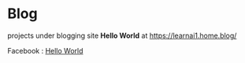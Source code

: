 # Blog
projects under blogging site <b>Hello World</b> at https://learnai1.home.blog/

Facebook : <a href="https://fb.com/HelloWorldFB">Hello World</a>
